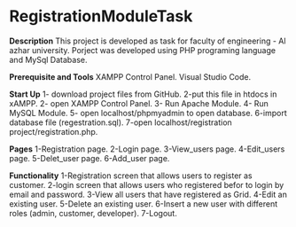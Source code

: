 # RegistrationModuleTask

**Description**
This project is developed as task for faculty of engineering - Al azhar university. Porject was developed using PHP programing language and MySql Database.

**Prerequisite and Tools**
XAMPP Control Panel. Visual Studio Code.

**Start Up**
1- download project files from GitHub. 2-put this file in htdocs in xAMPP. 2- open XAMPP Control Panel. 3- Run Apache Module. 4- Run MySQL Module. 5- open localhost/phpmyadmin to open database. 6-import database file (regestration.sql). 7-open localhost/registration project/registration.php.

**Pages**
1-Registration page. 2-Login page. 3-View_users page. 4-Edit_users page. 5-Delet_user page. 6-Add_user page.

**Functionality**
1-Registration screen that allows users to register as customer. 2-login screen that allows users who registered befor to login by email and password. 3-View all users that have registered as Grid. 4-Edit an existing user. 5-Delete an existing user. 6-Insert a new user with different roles (admin, customer, developer). 7-Logout.
